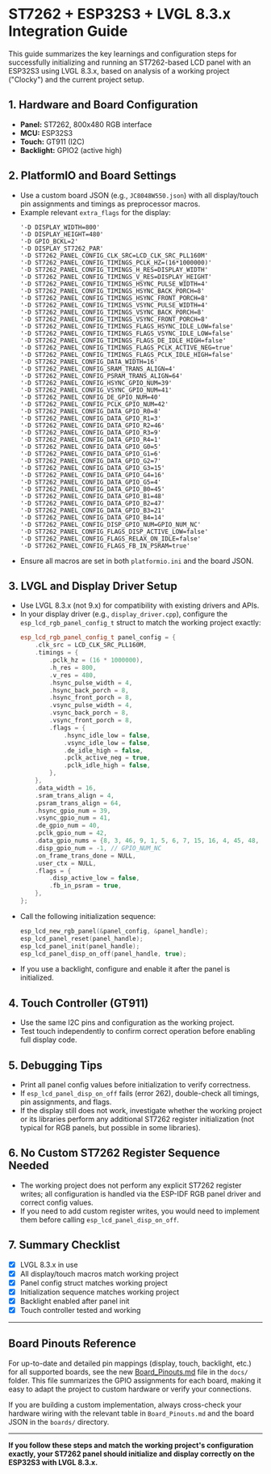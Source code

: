 # ST7262 + ESP32S3 + LVGL 8.3.x Integration Guide

This guide summarizes the key learnings and configuration steps for successfully initializing and running an ST7262-based LCD panel with an ESP32S3 using LVGL 8.3.x, based on analysis of a working project ("Clocky") and the current project setup.

## 1. Hardware and Board Configuration
- **Panel:** ST7262, 800x480 RGB interface
- **MCU:** ESP32S3
- **Touch:** GT911 (I2C)
- **Backlight:** GPIO2 (active high)

## 2. PlatformIO and Board Settings
- Use a custom board JSON (e.g., `JC8048W550.json`) with all display/touch pin assignments and timings as preprocessor macros.
- Example relevant `extra_flags` for the display:
  ```
  '-D DISPLAY_WIDTH=800'
  '-D DISPLAY_HEIGHT=480'
  '-D GPIO_BCKL=2'
  '-D DISPLAY_ST7262_PAR'
  '-D ST7262_PANEL_CONFIG_CLK_SRC=LCD_CLK_SRC_PLL160M'
  '-D ST7262_PANEL_CONFIG_TIMINGS_PCLK_HZ=(16*1000000)'
  '-D ST7262_PANEL_CONFIG_TIMINGS_H_RES=DISPLAY_WIDTH'
  '-D ST7262_PANEL_CONFIG_TIMINGS_V_RES=DISPLAY_HEIGHT'
  '-D ST7262_PANEL_CONFIG_TIMINGS_HSYNC_PULSE_WIDTH=4'
  '-D ST7262_PANEL_CONFIG_TIMINGS_HSYNC_BACK_PORCH=8'
  '-D ST7262_PANEL_CONFIG_TIMINGS_HSYNC_FRONT_PORCH=8'
  '-D ST7262_PANEL_CONFIG_TIMINGS_VSYNC_PULSE_WIDTH=4'
  '-D ST7262_PANEL_CONFIG_TIMINGS_VSYNC_BACK_PORCH=8'
  '-D ST7262_PANEL_CONFIG_TIMINGS_VSYNC_FRONT_PORCH=8'
  '-D ST7262_PANEL_CONFIG_TIMINGS_FLAGS_HSYNC_IDLE_LOW=false'
  '-D ST7262_PANEL_CONFIG_TIMINGS_FLAGS_VSYNC_IDLE_LOW=false'
  '-D ST7262_PANEL_CONFIG_TIMINGS_FLAGS_DE_IDLE_HIGH=false'
  '-D ST7262_PANEL_CONFIG_TIMINGS_FLAGS_PCLK_ACTIVE_NEG=true'
  '-D ST7262_PANEL_CONFIG_TIMINGS_FLAGS_PCLK_IDLE_HIGH=false'
  '-D ST7262_PANEL_CONFIG_DATA_WIDTH=16'
  '-D ST7262_PANEL_CONFIG_SRAM_TRANS_ALIGN=4'
  '-D ST7262_PANEL_CONFIG_PSRAM_TRANS_ALIGN=64'
  '-D ST7262_PANEL_CONFIG_HSYNC_GPIO_NUM=39'
  '-D ST7262_PANEL_CONFIG_VSYNC_GPIO_NUM=41'
  '-D ST7262_PANEL_CONFIG_DE_GPIO_NUM=40'
  '-D ST7262_PANEL_CONFIG_PCLK_GPIO_NUM=42'
  '-D ST7262_PANEL_CONFIG_DATA_GPIO_R0=8'
  '-D ST7262_PANEL_CONFIG_DATA_GPIO_R1=3'
  '-D ST7262_PANEL_CONFIG_DATA_GPIO_R2=46'
  '-D ST7262_PANEL_CONFIG_DATA_GPIO_R3=9'
  '-D ST7262_PANEL_CONFIG_DATA_GPIO_R4=1'
  '-D ST7262_PANEL_CONFIG_DATA_GPIO_G0=5'
  '-D ST7262_PANEL_CONFIG_DATA_GPIO_G1=6'
  '-D ST7262_PANEL_CONFIG_DATA_GPIO_G2=7'
  '-D ST7262_PANEL_CONFIG_DATA_GPIO_G3=15'
  '-D ST7262_PANEL_CONFIG_DATA_GPIO_G4=16'
  '-D ST7262_PANEL_CONFIG_DATA_GPIO_G5=4'
  '-D ST7262_PANEL_CONFIG_DATA_GPIO_B0=45'
  '-D ST7262_PANEL_CONFIG_DATA_GPIO_B1=48'
  '-D ST7262_PANEL_CONFIG_DATA_GPIO_B2=47'
  '-D ST7262_PANEL_CONFIG_DATA_GPIO_B3=21'
  '-D ST7262_PANEL_CONFIG_DATA_GPIO_B4=14'
  '-D ST7262_PANEL_CONFIG_DISP_GPIO_NUM=GPIO_NUM_NC'
  '-D ST7262_PANEL_CONFIG_FLAGS_DISP_ACTIVE_LOW=false'
  '-D ST7262_PANEL_CONFIG_FLAGS_RELAX_ON_IDLE=false'
  '-D ST7262_PANEL_CONFIG_FLAGS_FB_IN_PSRAM=true'
  ```
- Ensure all macros are set in both `platformio.ini` and the board JSON.

## 3. LVGL and Display Driver Setup
- Use LVGL 8.3.x (not 9.x) for compatibility with existing drivers and APIs.
- In your display driver (e.g., `display_driver.cpp`), configure the `esp_lcd_rgb_panel_config_t` struct to match the working project exactly:
  ```cpp
  esp_lcd_rgb_panel_config_t panel_config = {
      .clk_src = LCD_CLK_SRC_PLL160M,
      .timings = {
          .pclk_hz = (16 * 1000000),
          .h_res = 800,
          .v_res = 480,
          .hsync_pulse_width = 4,
          .hsync_back_porch = 8,
          .hsync_front_porch = 8,
          .vsync_pulse_width = 4,
          .vsync_back_porch = 8,
          .vsync_front_porch = 8,
          .flags = {
              .hsync_idle_low = false,
              .vsync_idle_low = false,
              .de_idle_high = false,
              .pclk_active_neg = true,
              .pclk_idle_high = false,
          },
      },
      .data_width = 16,
      .sram_trans_align = 4,
      .psram_trans_align = 64,
      .hsync_gpio_num = 39,
      .vsync_gpio_num = 41,
      .de_gpio_num = 40,
      .pclk_gpio_num = 42,
      .data_gpio_nums = {8, 3, 46, 9, 1, 5, 6, 7, 15, 16, 4, 45, 48, 47, 21, 14},
      .disp_gpio_num = -1, // GPIO_NUM_NC
      .on_frame_trans_done = NULL,
      .user_ctx = NULL,
      .flags = {
          .disp_active_low = false,
          .fb_in_psram = true,
      },
  };
  ```
- Call the following initialization sequence:
  ```cpp
  esp_lcd_new_rgb_panel(&panel_config, &panel_handle);
  esp_lcd_panel_reset(panel_handle);
  esp_lcd_panel_init(panel_handle);
  esp_lcd_panel_disp_on_off(panel_handle, true);
  ```
- If you use a backlight, configure and enable it after the panel is initialized.

## 4. Touch Controller (GT911)
- Use the same I2C pins and configuration as the working project.
- Test touch independently to confirm correct operation before enabling full display code.

## 5. Debugging Tips
- Print all panel config values before initialization to verify correctness.
- If `esp_lcd_panel_disp_on_off` fails (error 262), double-check all timings, pin assignments, and flags.
- If the display still does not work, investigate whether the working project or its libraries perform any additional ST7262 register initialization (not typical for RGB panels, but possible in some libraries).

## 6. No Custom ST7262 Register Sequence Needed
- The working project does not perform any explicit ST7262 register writes; all configuration is handled via the ESP-IDF RGB panel driver and correct config values.
- If you need to add custom register writes, you would need to implement them before calling `esp_lcd_panel_disp_on_off`.

## 7. Summary Checklist
- [x] LVGL 8.3.x in use
- [x] All display/touch macros match working project
- [x] Panel config struct matches working project
- [x] Initialization sequence matches working project
- [x] Backlight enabled after panel init
- [x] Touch controller tested and working

---

## Board Pinouts Reference

For up-to-date and detailed pin mappings (display, touch, backlight, etc.) for all supported boards, see the new [Board_Pinouts.md](./Board_Pinouts.md) file in the `docs/` folder. This file summarizes the GPIO assignments for each board, making it easy to adapt the project to custom hardware or verify your connections.

If you are building a custom implementation, always cross-check your hardware wiring with the relevant table in `Board_Pinouts.md` and the board JSON in the `boards/` directory.

---

**If you follow these steps and match the working project's configuration exactly, your ST7262 panel should initialize and display correctly on the ESP32S3 with LVGL 8.3.x.**
